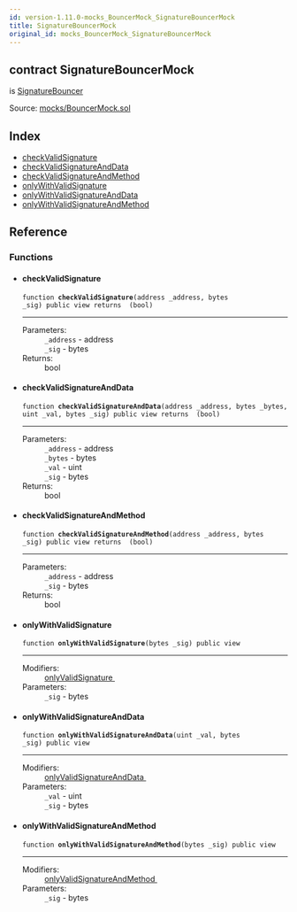 ```yaml
---
id: version-1.11.0-mocks_BouncerMock_SignatureBouncerMock
title: SignatureBouncerMock
original_id: mocks_BouncerMock_SignatureBouncerMock
---
```


<div class="contract-doc"><div class="contract"><h2 class="contract-header"><span class="contract-kind">contract</span> SignatureBouncerMock</h2><p class="base-contracts"><span>is</span> <a href="access_SignatureBouncer.html">SignatureBouncer</a></p><div class="source">Source: <a href="https://github.com/OpenZeppelin/zeppelin-solidity/blob/v1.11.0/contracts/mocks/BouncerMock.sol" target="_blank">mocks/BouncerMock.sol</a></div></div><div class="index"><h2>Index</h2><ul><li><a href="mocks_BouncerMock_SignatureBouncerMock.html#checkValidSignature">checkValidSignature</a></li><li><a href="mocks_BouncerMock_SignatureBouncerMock.html#checkValidSignatureAndData">checkValidSignatureAndData</a></li><li><a href="mocks_BouncerMock_SignatureBouncerMock.html#checkValidSignatureAndMethod">checkValidSignatureAndMethod</a></li><li><a href="mocks_BouncerMock_SignatureBouncerMock.html#onlyWithValidSignature">onlyWithValidSignature</a></li><li><a href="mocks_BouncerMock_SignatureBouncerMock.html#onlyWithValidSignatureAndData">onlyWithValidSignatureAndData</a></li><li><a href="mocks_BouncerMock_SignatureBouncerMock.html#onlyWithValidSignatureAndMethod">onlyWithValidSignatureAndMethod</a></li></ul></div><div class="reference"><h2>Reference</h2><div class="functions"><h3>Functions</h3><ul><li><div class="item function"><span id="checkValidSignature" class="anchor-marker"></span><h4 class="name">checkValidSignature</h4><div class="body"><code class="signature">function <strong>checkValidSignature</strong><span>(address _address, bytes _sig) </span><span>public </span><span>view </span><span>returns  (bool) </span></code><hr/><dl><dt><span class="label-parameters">Parameters:</span></dt><dd><div><code>_address</code> - address</div><div><code>_sig</code> - bytes</div></dd><dt><span class="label-return">Returns:</span></dt><dd>bool</dd></dl></div></div></li><li><div class="item function"><span id="checkValidSignatureAndData" class="anchor-marker"></span><h4 class="name">checkValidSignatureAndData</h4><div class="body"><code class="signature">function <strong>checkValidSignatureAndData</strong><span>(address _address, bytes _bytes, uint _val, bytes _sig) </span><span>public </span><span>view </span><span>returns  (bool) </span></code><hr/><dl><dt><span class="label-parameters">Parameters:</span></dt><dd><div><code>_address</code> - address</div><div><code>_bytes</code> - bytes</div><div><code>_val</code> - uint</div><div><code>_sig</code> - bytes</div></dd><dt><span class="label-return">Returns:</span></dt><dd>bool</dd></dl></div></div></li><li><div class="item function"><span id="checkValidSignatureAndMethod" class="anchor-marker"></span><h4 class="name">checkValidSignatureAndMethod</h4><div class="body"><code class="signature">function <strong>checkValidSignatureAndMethod</strong><span>(address _address, bytes _sig) </span><span>public </span><span>view </span><span>returns  (bool) </span></code><hr/><dl><dt><span class="label-parameters">Parameters:</span></dt><dd><div><code>_address</code> - address</div><div><code>_sig</code> - bytes</div></dd><dt><span class="label-return">Returns:</span></dt><dd>bool</dd></dl></div></div></li><li><div class="item function"><span id="onlyWithValidSignature" class="anchor-marker"></span><h4 class="name">onlyWithValidSignature</h4><div class="body"><code class="signature">function <strong>onlyWithValidSignature</strong><span>(bytes _sig) </span><span>public </span><span>view </span></code><hr/><dl><dt><span class="label-modifiers">Modifiers:</span></dt><dd><a href="access_SignatureBouncer.html#onlyValidSignature">onlyValidSignature </a></dd><dt><span class="label-parameters">Parameters:</span></dt><dd><div><code>_sig</code> - bytes</div></dd></dl></div></div></li><li><div class="item function"><span id="onlyWithValidSignatureAndData" class="anchor-marker"></span><h4 class="name">onlyWithValidSignatureAndData</h4><div class="body"><code class="signature">function <strong>onlyWithValidSignatureAndData</strong><span>(uint _val, bytes _sig) </span><span>public </span><span>view </span></code><hr/><dl><dt><span class="label-modifiers">Modifiers:</span></dt><dd><a href="access_SignatureBouncer.html#onlyValidSignatureAndData">onlyValidSignatureAndData </a></dd><dt><span class="label-parameters">Parameters:</span></dt><dd><div><code>_val</code> - uint</div><div><code>_sig</code> - bytes</div></dd></dl></div></div></li><li><div class="item function"><span id="onlyWithValidSignatureAndMethod" class="anchor-marker"></span><h4 class="name">onlyWithValidSignatureAndMethod</h4><div class="body"><code class="signature">function <strong>onlyWithValidSignatureAndMethod</strong><span>(bytes _sig) </span><span>public </span><span>view </span></code><hr/><dl><dt><span class="label-modifiers">Modifiers:</span></dt><dd><a href="access_SignatureBouncer.html#onlyValidSignatureAndMethod">onlyValidSignatureAndMethod </a></dd><dt><span class="label-parameters">Parameters:</span></dt><dd><div><code>_sig</code> - bytes</div></dd></dl></div></div></li></ul></div></div></div>
